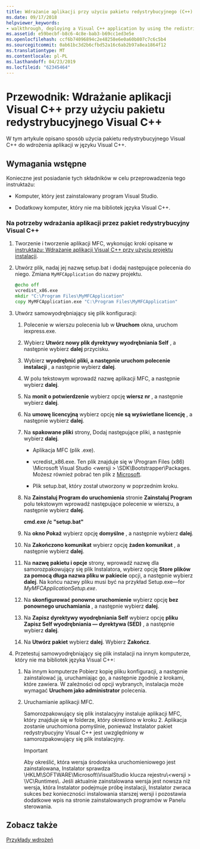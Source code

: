 ```yaml
---
title: Wdrażanie aplikacji przy użyciu pakietu redystrybucyjnego (C++)
ms.date: 09/17/2018
helpviewer_keywords:
- walkthrough, deploying a Visual C++ application by using the redistributable package
ms.assetid: e59becbf-b8c6-4c8e-bab3-b69cc1ed3e5e
ms.openlocfilehash: ccf6b74096894c2e48258e6e0a60b807c7c6c5b4
ms.sourcegitcommit: 0ab61bc3d2b6cfbd52a16c6ab2b97a8ea1864f12
ms.translationtype: MT
ms.contentlocale: pl-PL
ms.lasthandoff: 04/23/2019
ms.locfileid: "62345464"
---
```

# <a name="walkthrough-deploying-a-visual-c-application-by-using-the-visual-c-redistributable-package"></a>Przewodnik: Wdrażanie aplikacji Visual C++ przy użyciu pakietu redystrybucyjnego Visual C++

W tym artykule opisano sposób użycia pakietu redystrybucyjnego Visual C++ do wdrożenia aplikacji w języku Visual C++.

## <a name="prerequisites"></a>Wymagania wstępne

Konieczne jest posiadanie tych składników w celu przeprowadzenia tego instruktażu:

- Komputer, który jest zainstalowany program Visual Studio.

- Dodatkowy komputer, który nie ma bibliotek języka Visual C++.

### <a name="to-use-the-visual-c-redistributable-package-to-deploy-an-application"></a>Na potrzeby wdrażania aplikacji przez pakiet redystrybucyjny Visual C++

1.  Tworzenie i tworzenie aplikacji MFC, wykonując kroki opisane w [instruktażu: Wdrażanie aplikacji Visual C++ przy użyciu projektu instalacji](walkthrough-deploying-a-visual-cpp-application-by-using-a-setup-project.md).

1. Utwórz plik, nadaj jej nazwę setup.bat i dodaj następujące polecenia do niego. Zmiana `MyMFCApplication` do nazwy projektu.

    ```cmd
    @echo off
    vcredist_x86.exe
    mkdir "C:\Program Files\MyMFCApplication"
    copy MyMFCApplication.exe "C:\Program Files\MyMFCApplication"
    ```

1. Utwórz samowyodrębniający się plik konfiguracji:

   1. Polecenie w wierszu polecenia lub w **Uruchom** okna, uruchom iexpress.exe.

   1. Wybierz **Utwórz nowy plik dyrektywy wyodrębniania Self** , a następnie wybierz **dalej** przycisku.

   1. Wybierz **wyodrębnić pliki, a następnie uruchom polecenie instalacji** , a następnie wybierz **dalej**.

   1. W polu tekstowym wprowadź nazwę aplikacji MFC, a następnie wybierz **dalej**.

   1. Na **monit o potwierdzenie** wybierz opcję **wiersz nr** , a następnie wybierz **dalej**.

   1. Na **umowę licencyjną** wybierz opcję **nie są wyświetlane licencję** , a następnie wybierz **dalej**.

   1. Na **spakowane pliki** strony, Dodaj następujące pliki, a następnie wybierz **dalej**.

      - Aplikacja MFC (plik .exe).

      - vcredist_x86.exe. Ten plik znajduje się w \Program Files (x86) \Microsoft Visual Studio \<wersji > \SDK\Bootstrapper\Packages\. Możesz również pobrać ten plik z [Microsoft](https://www.microsoft.com/download/confirmation.aspx?id=5555).

      - Plik setup.bat, który został utworzony w poprzednim kroku.

   1. Na **Zainstaluj Program do uruchomienia** stronie **Zainstaluj Program** polu tekstowym wprowadź następujące polecenie w wierszu, a następnie wybierz **dalej**.

      **cmd.exe /c "setup.bat"**

   1. Na **okno Pokaż** wybierz opcję **domyślne** , a następnie wybierz **dalej**.

   1. Na **Zakończono komunikat** wybierz opcję **żaden komunikat** , a następnie wybierz **dalej**.

   1. Na **nazwę pakietu i opcje** strony, wprowadź nazwę dla samorozpakowujący się plik Instalatora, wybierz opcję **Store plików za pomocą długa nazwa pliku w pakiecie** opcji, a następnie wybierz **dalej**. Na końcu nazwy pliku musi być na przykład Setup.exe—for *MyMFCApplicationSetup.exe*.

   1. Na **skonfigurować ponowne uruchomienie** wybierz opcję **bez ponownego uruchamiania** , a następnie wybierz **dalej**.

   1. Na **Zapisz dyrektywy wyodrębniania Self** wybierz opcję **pliku Zapisz Self wyodrębniania — dyrektywa (SED)** , a następnie wybierz **dalej**.

   1. Na **Utwórz pakiet** wybierz **dalej**. Wybierz **Zakończ**.

1. Przetestuj samowyodrębniający się plik instalacji na innym komputerze, który nie ma bibliotek języka Visual C++:

   1. Na innym komputerze Pobierz kopię pliku konfiguracji, a następnie zainstalować ją, uruchamiając go, a następnie zgodnie z krokami, które zawiera. W zależności od opcji wybranych, instalacja może wymagać **Uruchom jako administrator** polecenia.

   1. Uruchamianie aplikacji MFC.

      Samorozpakowujący się plik instalacyjny instaluje aplikacji MFC, który znajduje się w folderze, który określono w kroku 2. Aplikacja zostanie uruchomiona pomyślnie, ponieważ Instalator pakiet redystrybucyjny Visual C++ jest uwzględniony w samorozpakowujący się plik instalacyjny.

      > [!IMPORTANT]
      > Aby określić, która wersja środowiska uruchomieniowego jest zainstalowana, Instalator sprawdza \HKLM\SOFTWARE\Microsoft\VisualStudio klucza rejestru\\\<wersji > \VC\Runtimes\\<platform>. Jeśli aktualnie zainstalowana wersja jest nowsza niż wersja, która Instalator podejmuje próbę instalacji, Instalator zwraca sukces bez konieczności instalowania starszej wersji i pozostawia dodatkowe wpis na stronie zainstalowanych programów w Panelu sterowania.

## <a name="see-also"></a>Zobacz także

[Przykłady wdrożeń](deployment-examples.md)<br/>
